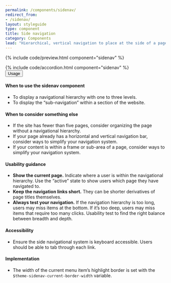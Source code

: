 ```yaml
---
permalink: /components/sidenav/
redirect_from:
- /sidenav/
layout: styleguide
type: component
title: Side navigation
category: Components
lead: "Hierarchical, vertical navigation to place at the side of a page."
---
```


{% include code/preview.html component="sidenav" %}
<section class="site-component-section">
  {% include code/accordion.html component="sidenav" %}
  <div class="usa-accordion usa-accordion--bordered site-accordion-docs">
    <button class="usa-button-unstyled usa-accordion__button"
        aria-expanded="true" aria-controls="sidenav-docs">
      Usage
    </button>
    <div id="sidenav-docs" aria-hidden="false" class="usa-accordion__content site-component-usage">
      <h4>When to use the sidenav component</h4>
      <ul class="usa-content-list">
        <li>To display a navigational hierarchy with one to three levels.</li>
        <li>To display the “sub-navigation” within a section of the website.</li>
      </ul>
      <h4>When to consider something else</h4>
      <ul class="usa-content-list">
        <li>If the site has fewer than five pages, consider organizing the page without a navigational hierarchy.</li>
        <li>If your page already has a horizontal and vertical navigation bar, consider ways to simplify your navigation system.</li>
        <li>If your content is within a frame or sub-area of a page, consider ways to simplify your navigation system.</li>
      </ul>
      <h4>Usability guidance</h4>
      <ul class="usa-content-list">
        <li><strong>Show the current page.</strong> Indicate where a user is within the navigational hierarchy. Use the “active” state to show users which page they have navigated to.</li>
        <li><strong>Keep the navigation links short.</strong> They can be shorter derivatives of page titles themselves.</li>
        <li><strong>Always test your navigation.</strong> If the navigation hierarchy is too long, users may miss items at the bottom. If it’s too deep, users may miss items that require too many clicks. Usability test to find the right balance between breadth and depth.</li>
      </ul>
      <h4 class="usa-heading">Accessibility</h4>
      <ul class="usa-content-list">
        <li>Ensure the side navigational system is keyboard accessible. Users should be able to tab through each link.</li>
      </ul>
      <h4 class="usa-heading">Implementation</h4>
      <ul class="usa-content-list">
        <li>The width of the current menu item’s highlight border is set with the <code>$theme-sidenav-current-border-width</code> variable.</li>
      </ul>
    </div>
  </div>
</section>
